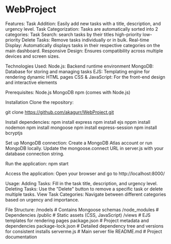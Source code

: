 # WebProject

Features:
Task Addition: Easily add new tasks with a title, description, and urgency level.
Task Categorization: Tasks are automatically sorted into 2 categories:
Task Search: search tasks by their titles
high-priority
low-priority
Delete Tasks: Remove tasks individually or in bulk.
Real-time Display: Automatically displays tasks in their respective categories on the main dashboard.
Responsive Design: Ensures compatibility across multiple devices and screen sizes.

Technologies Used:
Node.js: Backend runtime environment
MongoDB: Database for storing and managing tasks
EJS: Templating engine for rendering dynamic HTML pages
CSS & JavaScript: For the front-end design and interactive elements

Prerequisites:
Node.js
MongoDB
npm (comes with Node.js)

Installation
Clone the repository:

git clone https://github.com/akagurr/WebProject.git

Install dependencies:
npm install express
npm install ejs
nppm install nodemon
npm install mongoose
npm install express-session
npm install bcryptjs

Set up MongoDB connection:
Create a MongoDB Atlas account or run MongoDB locally.
Update the mongoose.connect URL in server.js with your database connection string.

Run the application:
npm start

Access the application:
Open your browser and go to http://localhost:8000/

Usage:
Adding Tasks: Fill in the task title, description, and urgency level.
Deleting Tasks: Use the "Delete" button to remove a specific task or delete multiple tasks.
View Task Categories: Navigate between different categories based on urgency and importance.

File Structure:
/models             # Contains Mongoose schemas
/node_modules       # Dependencies
/public             # Static assets (CSS, JavaScript)
/views              # EJS templates for rendering pages
package.json        # Project metadata and dependencies
package-lock.json   # Detailed dependency tree and versions for consistent installs
serverme.js         # Main server file
README.md           # Project documentation